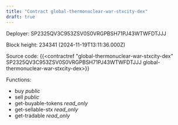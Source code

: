 ```yaml
---
title: "Contract global-thermonuclear-war-stxcity-dex"
draft: true
---
```

Deployer: SP2325QV3C953ZSV0S0VRGPBSH71PJ43WTWFDTJJJ


 



Block height: 234341 (2024-11-19T13:11:36.000Z)

Source code: {{<contractref "global-thermonuclear-war-stxcity-dex" SP2325QV3C953ZSV0S0VRGPBSH71PJ43WTWFDTJJJ global-thermonuclear-war-stxcity-dex>}}

Functions:

* buy _public_
* sell _public_
* get-buyable-tokens _read_only_
* get-sellable-stx _read_only_
* get-tradable _read_only_
